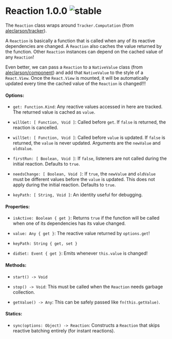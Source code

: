 
# Reaction 1.0.0 ![stable](https://img.shields.io/badge/stability-stable-4EBA0F.svg?style=flat)

The `Reaction` class wraps around `Tracker.Computation` (from [aleclarson/tracker](https://github.com/aleclarson/tracker)).

A `Reaction` is basically a function that is called when any of its reactive dependencies
are changed. A `Reaction` also caches the value returned by the function. Other `Reaction`
instances can depend on the cached value of any `Reaction`!

Even better, we can pass a `Reaction` to a `NativeValue` class (from [aleclarson/component](https://github.com/aleclarson/component))
and add that `NativeValue` to the style of a `React.View`. Once the `React.View`
is mounted, it will be automatically updated every time the cached value of the
`Reaction` is changed!!!

#### Options:

- `get: Function.Kind`: Any reactive values accessed in here are tracked. The returned value is cached as `value`.

- `willGet: [ Function, Void ]`: Called before `get`. If `false` is returned, the reaction is cancelled.

- `willSet: [ Function, Void ]`: Called before `value` is updated. If `false` is returned, the `value` is never updated. Arguments are the `newValue` and `oldValue`.

- `firstRun: [ Boolean, Void ]`: If `false`, listeners are not called during the initial reaction. Defaults to `true`.

- `needsChange: [ Boolean, Void ]`: If `true`, the `newValue` and `oldValue` must be different values before the `value` is updated. This does not apply during the initial reaction. Defaults to `true`.

- `keyPath: [ String, Void ]`: An identity useful for debugging.

#### Properties:

- `isActive: Boolean { get }`: Returns `true` if the function will be called when one of its dependencies has its value changed.

- `value: Any { get }`: The reactive value returned by `options.get`!

- `keyPath: String { get, set }`

- `didSet: Event { get }`: Emits whenever `this.value` is changed!

#### Methods:

- `start() -> Void`

- `stop() -> Void`: This must be called when the `Reaction` needs garbage collection.

- `getValue() -> Any`: This can be safely passed like `fn(this.getValue)`.

#### Statics:

- `sync(options: Object) -> Reaction`: Constructs a `Reaction` that skips reactive batching entirely (for instant reactions).

